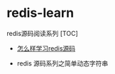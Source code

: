 # redis-learn
redis源码阅读系列
[TOC]
- [怎么样学习redis源码]( http://blog.huangz.me/diary/2014/how-to-read-redis-source-code.html )
  
- redis 源码系列之简单动态字符串
